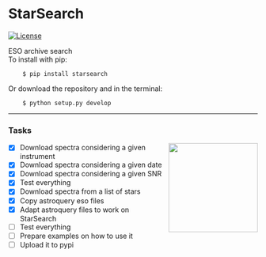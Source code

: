 
# StarSearch
[![License](https://img.shields.io/badge/license-MIT-blue.svg)](https://github.com/jdavidrcamacho/tedi/blob/master/LICENSE)

ESO archive search\
To install with pip:

        $ pip install starsearch

Or download the repository and in the terminal:

        $ python setup.py develop


----------
### Tasks

<img align="right" width="180" height="180" src="https://i.imgur.com/yhIts2Y.png">

- [x] Download spectra considering a given instrument
- [x] Download spectra considering a given date
- [x] Download spectra considering a given SNR
- [x] Test everything
- [x] Download spectra from a list of stars
- [x] Copy astroquery eso files 
- [x] Adapt astroquery files to work on StarSearch
- [ ] Test everything
- [ ] Prepare examples on how to use it
- [ ] Upload it to pypi
